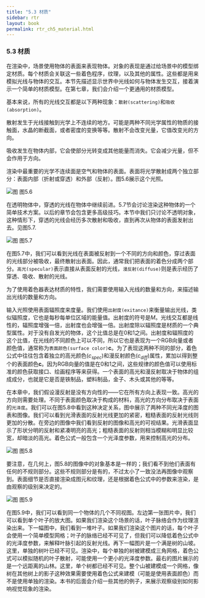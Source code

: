 ```yaml
---
title: "5.3 材质"
sidebar: rtr
layout: book
permalink: rtr_ch5_material.html
---
```


### 5.3 材质
在渲染中，场景使用物体的表面来表现物体。对象的表现是通过给场景中的模型绑定材质。每个材质会关联这一些着色程序，纹理，以及其他的属性。这些都是用来模拟光线与物体的交互。本节先描述显示世界中光线如何与物体发生交互，接着演示一个简单的材质模型。在第七章，我们会介绍一个更通用的材质模型。

基本来说，所有的光线交互都是以下两种现象：`散射(scattering)`和`吸收(absorption)`。

散射发生于光线接触到光学上不连续的地方。可能是两种不同光学属性的物质的接触面，水晶的断截面，或者密度的变换等等。散射不会改变光量，它值改变光的方向。

吸收发生在物体内部，它会使部分光转变成其他能量而消失。它会减少光量，但不会作用于方向。

渲染中最重要的光学不连续面是空气和物体的表面。表面将光学散射成两个独立部分：表面内部（折射或穿透）和外部（反射）。图5.6展示这个光照。

![图](/images/RTR3.05.06.png)
图5.6

在透明物体中，穿透的光线在物体中继续前进。5.7节会讨论渲染这种物体的一个简单技术方案。以后的章节会包含更多高级技巧。本节中我们只讨论不透明对象，这种情形下，穿透的光线会经历多次散射和吸收，直到再次从物体的表面发射出去。见图5.7.

![图](/images/RTR3.05.07.png)
图5.7

在图5.7中，我们可以看到光线在表面被反射到一个不同的方向和颜色，穿过表面的光线部分被吸收，最终散射出表面。因此，通常我们把表面的着色分成两个部分。`高光(specular)`表示直接从表面反射的光线，`漫反射(diffuse)`则是表示经历了穿透、吸收、散射的光线。

为了使用着色器表达材质的特性，我们需要使用输入光线的数量和方向，来描述输出光线的数量和方向。

输入光照使用表面辐照度来度量。我们使用`出射度(exitance)`来衡量输出光线，类似辐照度，它也是每秒每单位区域的能量值。出射度的符号是*M*。光线交互都是线性的，辐照度增强一倍，出射度也会增强一倍。出射度除以辐照度是材质的一个典型属性。对于没有自发光的物体，这个比值总是在0和1之间。出射度和辐照度的这个比值，在光线的不同颜色上可以不同，所以它也是表现为一个RGB向量或者颜色值，通常称为`表面颜色(surface color)`**c**。为了表现这两种不同的部分，着色公式中往往包含着独立的高光颜色($c_{spec}$)和漫反射颜色($c_{diff}$)属性，累加以得到整个的表面颜色**c**。因为RGB向量的值是在0和1之间，这些规律的颜色值可以使用标准的颜色获取接口、绘画程序等来获得。一个表面的高光和漫反射取决于物体的组成成分，也就是它是否是铁制品，塑料制品，金子、木头或其他的等等。

在本章中，我们假设漫反射是没有方向性的——它在所有方向上表现一致。高光的方向则需要处理。不同于表面颜色取决于构成的材料，高光的方向分布取决于表面的`光泽度`。我们可以在图5.8中看到这种决定关系，图中展示了两种不同光泽度的图表和图像。我们可以看到光滑表面的反射光线更加的紧密，粗糙表面的反射光线则更加的分散。在旁边的图像中我们看到反射的图像和高光的可视结果。光滑表面显示了形状分明的反射和紧凑明亮的高光；粗糙表面的反射则相当模糊和明显比较宽，却暗淡的高光。着色公式一般包含一个光泽度参数，用来控制高光的分布。

![图](/images/RTR3.05.08.png)
图5.8

要注意，在几何上，图5.8的图像中的对象基本是一样的；我们看不到他们表面有任何的不规则部分。这些不规则部分是有的，不过太小了一致没法再图像中观察到。表面细节是否直接渲染成图元和纹理，还是根据着色公式中的参数来渲染，是由观察的级别来决定的。

![图](/images/RTR3.05.09.png)
图5.9

在图5.9中，我们可以看到同一个物体的几个不同视图。左边第一张图片中，我们可以看到单个叶子的放大图。如果我们渲染这个场景的话，叶子脉络会作为纹理渲染出来。下一幅图中，我们看到一堆叶子。如果我们渲染这个图片的话，每个叶子会使用一个简单模型网格；叶子的脉络已经不可见了，但我们可以降低着色公式中的光泽度参数，来解释叶脉引起的反射光线。再下一幅图片是一个满是树的山坡。这里，单独的树叶已经不可见。渲染中，每个单独的树被建模成三角网格，着色公式可以模拟随机的叶子散射，可能使用一个更小的光泽度参数。最右的图片展示的是一个远距离的山林。这里，单个树都已经不可见。整个山被建模成一个网格，像树在其他树上的影子这种效果需要使用着色公式来建模（可能是使用表面颜色）而不是使用单独的渲染。本书的后面会介绍一些其他的例子，来展示观察级别如何影响视觉现象的渲染。



